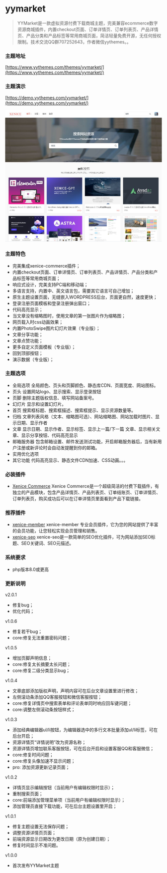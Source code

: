 # yymarket
> YYMarket是一款虚拟资源付费下载商城主题，完美兼容ecommerce数字资源商城插件，内置checkout页面、订单详情页、订单列表页、产品详情页、产品分类和产品标签等常用商城页面，简洁轻量免费开源，无任何授权限制。技术交流QQ群707252643，作者微信yythemes。。 

### 主题地址
[https://www.yythemes.com/themes/yymarket/](https://www.yythemes.com/themes/yymarket/)

### 主题演示
[https://demo.yythemes.com/yymarket/](https://demo.yythemes.com/yymarket/)

![yymarket](https://raw.githubusercontent.com/yythemes/yymarket/master/screenshot.png)


### 主题特色
- 完美集成xenice-commerce插件；
- 内置checkout页面、订单详情页、订单列表页、产品详情页、产品分类和产品标签等常用商城页面；
- 响应式设计，完美支持PC端和移动端；
- 多语言支持，内置中、英文语言包，需要其它语言可自己增加；
- 原生主题设置页面，无缝嵌入WORDPRESS后台，页面更自然，速度更快；
- 登录注册页面模板和登录注册弹出窗口；
- 代码高亮显示；
- 当文章没有缩略图时，使用文章的第一张图片作为缩略图；
- 网页载入时css动画效果；
- 内置PhotoSwipe图片幻灯片效果（专业版）；
- 文章分享功能；
- 文章点赞功能；
- 更多自定义页面模板（专业版）；
- 回到顶部按钮；
- 演示数据（专业版）；

### 主题选项
- 全局选项 全局颜色、页头和页脚颜色、静态库CDN、页面宽度、网站图标。
- 页头 设置网站logo、显示搜索、显示登录按钮
- 页脚 删除主题版权信息、填写网站备案号。
- 幻灯片 显示和设置幻灯片。
- 首页 搜索框标题、搜索框描述、搜索框提示、显示资源数量等。
- 归档 文章列表风格（文本、缩略图可选）、网站缩略图、网站加载时图片、显示日期、显示作者
- 文章 显示日期、显示作者、显示标签、显示上一篇/下一篇 文章、显示相关文章、显示分享按钮、代码高亮显示
- 邮箱服务器 包含邮箱设置、邮件发送测试功能，开启邮箱服务器后，当有新用户注册或新评论时会自动发提醒到你的邮箱。
- 实用优化选项
- 其它功能 代码高亮显示、静态文件CDN加速、CSS动画。。。


### 必装插件
- [Xenice Commerce](https://www.xenice.com/product/xenice-commerce)
Xenice Commerce是一个超级简洁的付费下载插件，有独立的产品模块，包含产品详情页、产品列表页、订单结账页、订单详情页、订单列表页，购买成功后可以在订单详情页里面看到产品下载链接。


### 推荐插件
- [xenice-member](https://www.xenice.com/product/xenice-member)
xenice-member 专业会员插件，它为您的网站提供了丰富的会员功能，让您轻松实现会员管理和销售。
- [xenice-seo](https://www.xenice.com/product/xenice-seo)
xenice-seo是一款简单的SEO优化插件，可为网站添加SEO标题、SEO关键词、SEO元描述。


### 系统要求
- php版本8.0或更高


### 更新说明

v2.0.1
- 修复bug；
- 优化代码；

v1.0.6
- 修复若干bug；
- core:修复无法重置密码问题；

v1.0.5
- 增加页脚声明信息；
- core:修复太长摘要太长问题；
- core:修复二级分类显示bug；

v1.0.4
- 文章底部添加版权声明，声明内容可在后台文章设置里进行修改；
- 左侧滚动条添加QQ客服按钮和微信客服按钮；
- core:修复详情页中搜索表单和评论表单同时响应回车键问题；
- core:调整左侧滚动条按钮样式；

v1.0.3
- 添加经典编辑器ul/li按钮，为编辑器选中的多行文本批量添加ul/li标签，可在后台开启；
- 资源详情页“详情说明”改为资源名称；
- 资源详情页增加联系客服按钮，可在后台开启和设置客服QQ和客服微信；
- core:修复时间问题；
- core:修复头像加速不显示问题；
- pro: 添加资源更新记录页面；

v1.0.2
- 详情页显示编辑按钮（当前用户有编辑权限时显示）；
- 重制搜索页面；
- core:前端添加管理菜单项（当前用户有编辑权限时显示）；
- 添加管理员直接下载功能，可在后台主题设置里开启；

v1.0.1
- 修复主题设置无法保存问题；
- 调整资源详情页页面；
- 前端资源显示日期改为更改日期（原为创建日期）；
- 修复时间显示不准问题。

v1.0.0
- 首次发布YYMarket主题
